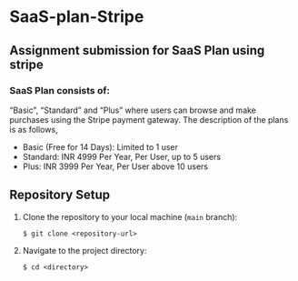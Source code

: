 # SaaS-plan-Stripe
## Assignment submission for SaaS Plan using stripe

### SaaS Plan consists of:
“Basic”, “Standard” and “Plus” where users can browse and make purchases using the Stripe payment gateway.
The description of the plans is as follows,
- Basic (Free for 14 Days): Limited to 1 user
- Standard: INR 4999 Per Year, Per User, up to 5 users
- Plus: INR 3999 Per Year, Per User above 10 users


## Repository Setup

1. Clone the repository to your local machine (`main` branch):

   ```
   $ git clone <repository-url>
   ```

2. Navigate to the project directory:

   ```
   $ cd <directory>
   ```
